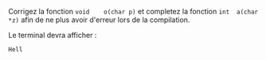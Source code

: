Corrigez la fonction `void    o(char p)` et completez la fonction `int	a(char *z)` afin de ne plus avoir d'erreur lors de la compilation.

Le terminal devra afficher :

	Hell